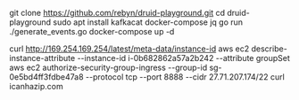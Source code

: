 git clone https://github.com/rebyn/druid-playground.git
cd druid-playground
sudo apt install kafkacat docker-compose jq
go run ./generate_events.go
docker-compose up -d

curl http://169.254.169.254/latest/meta-data/instance-id
aws ec2 describe-instance-attribute --instance-id i-0b682862a57a2b242 --attribute groupSet
aws ec2 authorize-security-group-ingress --group-id sg-0e5bd4ff3fdbe47a8 --protocol tcp --port 8888 --cidr 27.71.207.174/22
curl icanhazip.com